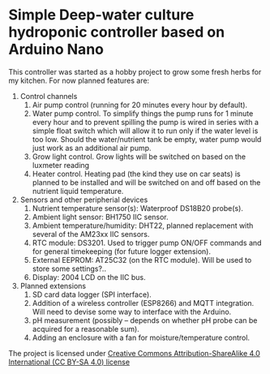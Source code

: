 # Simple Deep-water culture hydroponic controller based on Arduino Nano

This controller was started as a hobby project to grow some fresh herbs for my kitchen. For now planned features are:

1. Control channels
    1. Air pump control (running for 20 minutes every hour by default).
    1. Water pump control. To simplify things the pump runs for 1 minute every hour and to prevent spilling the pump is wired in series with a simple float switch which will allow it to run only if the water level is too low. Should the water/nutrient tank be empty, water pump would just work as an additional air pump.
    1. Grow light control. Grow lights will be switched on based on the luxmeter reading
    1. Heater control. Heating pad (the kind they use on car seats) is planned to be installed and will be switched on and off based on the nutrient liquid temperature.
2. Sensors and other peripherial devices
    1. Nutrient temperature sensor(s): Waterproof DS18B20 probe(s).
    1. Ambient light sensor: BH1750 IIC sensor.
    1. Ambient temperature/humidity: DHT22, planned replacement with several of the AM23xx IIC sensors.
    1. RTC module: DS3201. Used to trigger pump ON/OFF commands and for general timekeeping (for future logger extension).
    1. External EEPROM: AT25C32 (on the RTC module). Will be used to store some settings?..
    1. Display: 2004 LCD on the IIC bus.
3. Planned extensions
    1. SD card data logger (SPI interface).
    1. Addition of a wireless controller (ESP8266) and MQTT integration. Will need to devise some way to interface with the Arduino.
    1. pH measurement (possibly – depends on whether pH probe can be acquired for a reasonable sum).
    1. Adding an enclosure with a fan for moisture/temperature control.

The project is licensed under [Creative Commons Attribution-ShareAlike 4.0 International (CC BY-SA 4.0) license](LICENSE)
